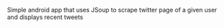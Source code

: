 Simple android app that uses JSoup to scrape twitter page of a given user and displays recent tweets